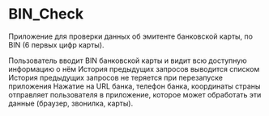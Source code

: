 # BIN_Check
Приложение для проверки данных об эмитенте банковской карты, по BIN (6 первых цифр карты).

Пользователь вводит BIN банковской карты и видит всю доступную информацию о нём
История предыдущих запросов выводится списком
История предыдущих запросов не теряется при перезапуске приложения
Нажатие на URL банка, телефон банка, координаты страны отправляет пользователя в приложение, которое может обработать эти данные (браузер, звонилка, карты).
